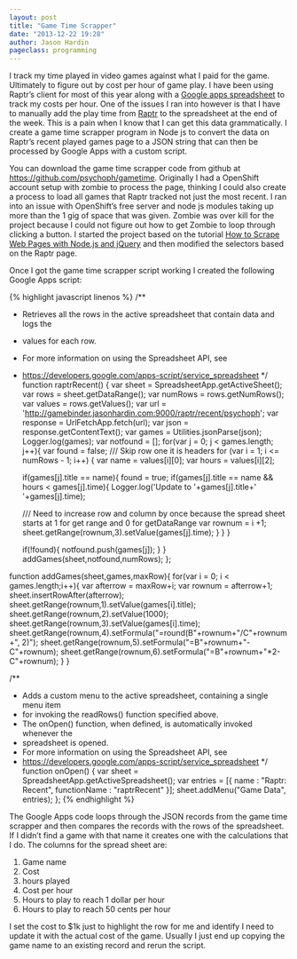 ```yaml
---
layout: post
title: "Game Time Scrapper"
date: "2013-12-22 19:28"
author: Jason Hardin
pageclass: programming
---
```

I track my time played in video games against what I paid for the game. Ultimately to figure out by cost per hour of game play. I have been using Raptr’s client for most of this year along with a [Google apps spreadsheet](https://www.google.com/work/apps/business/products/?utm_source=google&utm_medium=cpc&utm_campaign=na-us-en-apps-bkws-gafw-trial-e&utm_content=text-appstest-c-products) to track my costs per hour. One of the issues I ran into however is that I have to manually add the play time from [Raptr](http://raptr.com/) to the spreadsheet at the end of the week. This is a pain when I know that I can get this data grammatically. I create a game time scrapper program in Node js to convert the data on Raptr’s recent played games page to a JSON string that can then be processed by Google Apps with a custom script.

You can download the game time scrapper code from github at https://github.com/psychoph/gametime. Originally I had a OpenShift account setup with zombie to process the page, thinking I could also create a process to load all games that Raptr tracked not just the most recent. I ran into an issue with OpenShift’s free server and node js modules taking up more than the 1 gig of space that was given. Zombie was over kill for the project because I could not figure out how to get Zombie to loop through clicking a button. I started the project based on the tutorial [How to Scrape Web Pages with Node.js and jQuery](http://net.tutsplus.com/tutorials/javascript-ajax/how-to-scrape-web-pages-with-node-js-and-jquery/) and then modified the selectors based on the Raptr page.

Once I got the game time scrapper script working I created the following Google Apps script:

{% highlight javascript linenos %}
/**
 * Retrieves all the rows in the active spreadsheet that contain data and logs the
 * values for each row.
 * For more information on using the Spreadsheet API, see
 * https://developers.google.com/apps-script/service_spreadsheet
 */
function raptrRecent() {
  var sheet = SpreadsheetApp.getActiveSheet();
  var rows = sheet.getDataRange();
  var numRows = rows.getNumRows();
  var values = rows.getValues();
  var url = 'http://gamebinder.jasonhardin.com:9000/raptr/recent/psychoph';
  var response = UrlFetchApp.fetch(url);
  var json = response.getContentText();
  var games = Utilities.jsonParse(json);
  Logger.log(games);
  var notfound = [];
  for(var j = 0; j < games.length; j++){
    var found = false;
/// Skip row one it is headers
    for (var i = 1; i <= numRows - 1; i++) {
      var name = values[i][0];
      var hours = values[i][2];

      if(games[j].title == name){
        found = true;
        if(games[j].title == name && hours < games[j].time){
          Logger.log('Update to '+games[j].title+' '+games[j].time);

      /// Need to increase row and column by once because the spread sheet starts at 1 for get range and 0 for getDataRange
          var rownum = i +1;
          sheet.getRange(rownum,3).setValue(games[j].time);
        }
      }
    }

    if(!found){
      notfound.push(games[j]);
    }
  }
  addGames(sheet,notfound,numRows);
};

function addGames(sheet,games,maxRow){
  for(var i = 0; i < games.length;i++){
    var afterrow = maxRow+i;
    var rownum = afterrow+1;
    sheet.insertRowAfter(afterrow);
    sheet.getRange(rownum,1).setValue(games[i].title);
    sheet.getRange(rownum,2).setValue(1000);
    sheet.getRange(rownum,3).setValue(games[i].time);
    sheet.getRange(rownum,4).setFormula("=round(B"+rownum+"/C"+rownum+", 2)");
    sheet.getRange(rownum,5).setFormula("=B"+rownum+"-C"+rownum);
    sheet.getRange(rownum,6).setFormula("=B"+rownum+"*2-C"+rownum);
  }
}

/**
 * Adds a custom menu to the active spreadsheet, containing a single menu item
 * for invoking the readRows() function specified above.
 * The onOpen() function, when defined, is automatically invoked whenever the
 * spreadsheet is opened.
 * For more information on using the Spreadsheet API, see
 * https://developers.google.com/apps-script/service_spreadsheet
 */
function onOpen() {
  var sheet = SpreadsheetApp.getActiveSpreadsheet();
  var entries = [{
    name : "Raptr: Recent",
    functionName : "raptrRecent"
  }];
  sheet.addMenu("Game Data", entries);
};
{% endhighlight %}

The Google Apps code loops through the JSON records from the game time scrapper and then compares the records with the rows of the spreadsheet. If I didn’t find a game with that name it creates one with the calculations that I do. The columns for the spread sheet are:

1. Game name
1. Cost
1. hours played
1. Cost per hour
1. Hours to play to reach 1 dollar per hour
1. Hours to play to reach 50 cents per hour

I set the cost to $1k just to highlight the row for me and identify I need to update it with the actual cost of the game. Usually I just end up copying the game name to an existing record and rerun the script.
